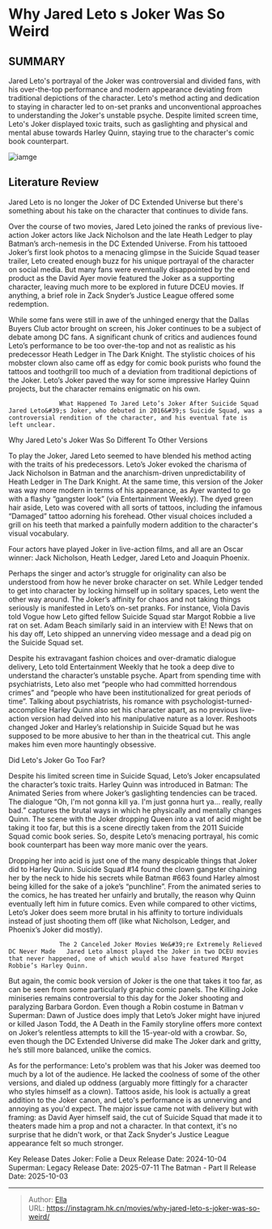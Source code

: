 # Why Jared Leto s Joker Was So Weird


## SUMMARY 



  Jared Leto&#39;s portrayal of the Joker was controversial and divided fans, with his over-the-top performance and modern appearance deviating from traditional depictions of the character.   Leto&#39;s method acting and dedication to staying in character led to on-set pranks and unconventional approaches to understanding the Joker&#39;s unstable psyche.   Despite limited screen time, Leto&#39;s Joker displayed toxic traits, such as gaslighting and physical and mental abuse towards Harley Quinn, staying true to the character&#39;s comic book counterpart.  

![iamge](https://static1.srcdn.com/wordpress/wp-content/uploads/2023/12/why-jared-leto-s-joker-is-so-weird.jpg)

## Literature Review

Jared Leto is no longer the Joker of DC Extended Universe but there&#39;s something about his take on the character that continues to divide fans.




Over the course of two movies, Jared Leto joined the ranks of previous live-action Joker actors like Jack Nicholson and the late Heath Ledger to play Batman’s arch-nemesis in the DC Extended Universe. From his tattooed Joker’s first look photos to a menacing glimpse in the Suicide Squad teaser trailer, Leto created enough buzz for his unique portrayal of the character on social media. But many fans were eventually disappointed by the end product as the David Ayer movie featured the Joker as a supporting character, leaving much more to be explored in future DCEU movies. If anything, a brief role in Zack Snyder’s Justice League offered some redemption.




While some fans were still in awe of the unhinged energy that the Dallas Buyers Club actor brought on screen, his Joker continues to be a subject of debate among DC fans. A significant chunk of critics and audiences found Leto’s performance to be too over-the-top and not as realistic as his predecessor Heath Ledger in The Dark Knight. The stylistic choices of his mobster clown also came off as edgy for comic book purists who found the tattoos and toothgrill too much of a deviation from traditional depictions of the Joker. Leto’s Joker paved the way for some impressive Harley Quinn projects, but the character remains enigmatic on his own.

                  What Happened To Jared Leto’s Joker After Suicide Squad   Jared Leto&#39;s Joker, who debuted in 2016&#39;s Suicide Squad, was a controversial rendition of the character, and his eventual fate is left unclear.   


 Why Jared Leto&#39;s Joker Was So Different To Other Versions 
         




To play the Joker, Jared Leto seemed to have blended his method acting with the traits of his predecessors. Leto’s Joker evoked the charisma of Jack Nicholson in Batman and the anarchism-driven unpredictability of Heath Ledger in The Dark Knight. At the same time, this version of the Joker was way more modern in terms of his appearance, as Ayer wanted to go with a flashy “gangster look” (via Entertainment Weekly). The dyed green hair aside, Leto was covered with all sorts of tattoos, including the infamous “Damaged” tattoo adorning his forehead. Other visual choices included a grill on his teeth that marked a painfully modern addition to the character&#39;s visual vocabulary.



Four actors have played Joker in live-action films, and all are an Oscar winner: Jack Nicholson, Heath Ledger, Jared Leto and Joaquin Phoenix.




Perhaps the singer and actor’s struggle for originality can also be understood from how he never broke character on set. While Ledger tended to get into character by locking himself up in solitary spaces, Leto went the other way around. The Joker’s affinity for chaos and not taking things seriously is manifested in Leto’s on-set pranks. For instance, Viola Davis told Vogue how Leto gifted fellow Suicide Squad star Margot Robbie a live rat on set. Adam Beach similarly said in an interview with E! News that on his day off, Leto shipped an unnerving video message and a dead pig on the Suicide Squad set.




Despite his extravagant fashion choices and over-dramatic dialogue delivery, Leto told Entertainment Weekly that he took a deep dive to understand the character’s unstable psyche. Apart from spending time with psychiatrists, Leto also met “people who had committed horrendous crimes” and “people who have been institutionalized for great periods of time”. Talking about psychiatrists, his romance with psychologist-turned-accomplice Harley Quinn also set his character apart, as no previous live-action version had delved into his manipulative nature as a lover. Reshoots changed Joker and Harley’s relationship in Suicide Squad but he was supposed to be more abusive to her than in the theatrical cut. This angle makes him even more hauntingly obsessive.



 Did Leto&#39;s Joker Go Too Far? 
          




Despite his limited screen time in Suicide Squad, Leto’s Joker encapsulated the character’s toxic traits. Harley Quinn was introduced in Batman: The Animated Series from where Joker’s gaslighting tendencies can be traced. The dialogue “Oh, I&#39;m not gonna kill ya. I&#39;m just gonna hurt ya... really, really bad.” captures the brutal ways in which he physically and mentally changes Quinn. The scene with the Joker dropping Queen into a vat of acid might be taking it too far, but this is a scene directly taken from the 2011 Suicide Squad comic book series. So, despite Leto’s menacing portrayal, his comic book counterpart has been way more manic over the years.


 

Dropping her into acid is just one of the many despicable things that Joker did to Harley Quinn. Suicide Squad #14 found the clown gangster chaining her by the neck to hide his secrets while Batman #663 found Harley almost being killed for the sake of a joke’s “punchline”. From the animated series to the comics, he has treated her unfairly and brutally, the reason why Quinn eventually left him in future comics. Even while compared to other victims, Leto’s Joker does seem more brutal in his affinity to torture individuals instead of just shooting them off (like what Nicholson, Ledger, and Phoenix’s Joker did mostly).




                  The 2 Canceled Joker Movies We&#39;re Extremely Relieved DC Never Made   Jared Leto almost played the Joker in two DCEU movies that never happened, one of which would also have featured Margot Robbie’s Harley Quinn.   

But again, the comic book version of Joker is the one that takes it too far, as can be seen from some particularly graphic comic panels. The Killing Joke miniseries remains controversial to this day for the Joker shooting and paralyzing Barbara Gordon. Even though a Robin costume in Batman v Superman: Dawn of Justice does imply that Leto’s Joker might have injured or killed Jason Todd, the A Death in the Family storyline offers more context on Joker’s relentless attempts to kill the 15-year-old with a crowbar. So, even though the DC Extended Universe did make The Joker dark and gritty, he’s still more balanced, unlike the comics.

As for the performance: Leto&#39;s problem was that his Joker was deemed too much by a lot of the audience. He lacked the coolness of some of the other versions, and dialed up oddness (arguably more fittingly for a character who styles himself as a clown). Tattoos aside, his look is actually a great addition to the Joker canon, and Leto&#39;s performance is as unnerving and annoying as you&#39;d expect. The major issue came not with delivery but with framing: as David Ayer himself said, the cut of Suicide Squad that made it to theaters made him a prop and not a character. In that context, it&#39;s no surprise that he didn&#39;t work, or that Zack Snyder&#39;s Justice League appearance felt so much stronger.




  Key Release Dates              Joker: Folie a Deux Release Date: 2024-10-04                   Superman: Legacy Release Date: 2025-07-11                   The Batman - Part II Release Date: 2025-10-03      

---

> Author: [Ella](https://instagram.hk.cn/)  
> URL: https://instagram.hk.cn/movies/why-jared-leto-s-joker-was-so-weird/  

